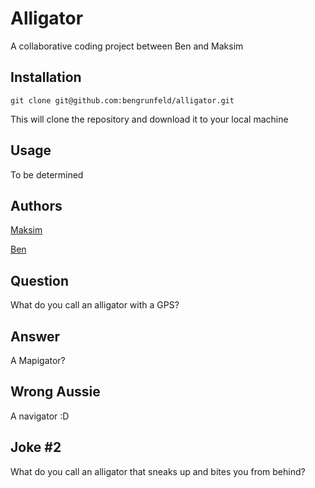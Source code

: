 # Alligator

A collaborative coding project between Ben and Maksim

## Installation

    git clone git@github.com:bengrunfeld/alligator.git

This will clone the repository and download it to your local machine

## Usage

To be determined

## Authors

[Maksim](https://github.com/Maksim415)

[Ben](https://github.com/bengrunfeld)

## Question 

What do you call an alligator with a GPS?

## Answer

A Mapigator?

## Wrong Aussie 

A navigator :D

## Joke #2

What do you call an alligator that sneaks up and bites you from behind? 
